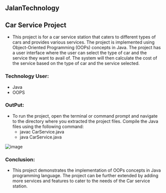 ## JalanTechnology
## Car Service Project
  * This project is for a car service station that caters to different types of cars and provides various services. The project is implemented using Object-Oriented Programming (OOPs) concepts in Java. The project has a user interface where the user can select the type of car and the service they want to avail of. The system will then calculate the cost of the service based on the type of car and the service selected.

### Technology User:
  * Java
  * OOPS

### OutPut:
   * To run the project, open the terminal or command prompt and navigate to the directory where you extracted the project files. Compile the Java files using the       following command:
      * javac CarService.java
      * java  CarService.java

![image](https://github.com/Shubham-Katre/Jalan_Technology/assets/112012810/d36db41c-66b1-4a98-81c6-fc18604e2867)



### Conclusion:
 * This project demonstrates the implementation of OOPs concepts in Java programming language. The project can be further extended by adding more services and features to cater to the needs of the Car service station.
